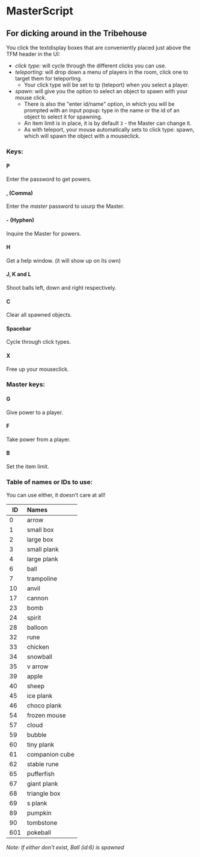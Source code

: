 # MasterScript
## For dicking around in the Tribehouse

You click the textdisplay boxes that are conveniently placed just above the TFM header in the UI:
- *click type:* will cycle through the different clicks you can use. 
- *teleporting:* will drop down a menu of players in the room, click one to target them for teleporting.
  - Your click type will be set to tp (teleport) when you select a player.
- *spawn:* will give you the option to select an object to spawn with your mouse click.
  - There is also the "enter id/name" option, in which you will be prompted with an input popup: type in the name or the id of an object to select it for spawning.
  - An item limit is in place, it is by default `3` - the Master can change it.
  -  As with teleport, your mouse automatically sets to click type: spawn, which will spawn the object with a mouseclick.

### **Keys:**
#### **P**
Enter the password to get powers.
#### **,** (Comma)
Enter the *master* password to usurp the Master.
#### **-** (Hyphen)
Inquire the Master for powers.
#### **H**
Get a help window. (it will show up on its own)
#### **J, K and L**
Shoot balls left, down and right respectively.
#### **C**
Clear all spawned objects.
#### **Spacebar**
Cycle through click types.
#### **X**
Free up your mouseclick.
### **Master keys:**
#### G
Give power to a player.
#### F
Take power from a player.
#### B
Set the item limit.

### Table of names or IDs to use:
You can use either, it doesn't care at all!

ID | Names
-------- | :--------
0 | arrow
1 | small box
2 | large box
3 | small plank
4 | large plank
6 | ball
7 | trampoline
10 | anvil
17 | cannon
23 | bomb
24 | spirit
28 | balloon
32 | rune
33 | chicken
34 | snowball
35 | v arrow
39 | apple
40 | sheep
45 | ice plank
46 | choco plank
54 | frozen mouse
57 | cloud
59 | bubble
60 | tiny plank
61 | companion cube
62 | stable rune
65 | pufferfish
67 | giant plank
68 | triangle box
69 | s plank
89 | pumpkin
90 | tombstone
601 | pokeball

*Note: If either don't exist, Ball (id:6) is spawned*

